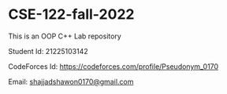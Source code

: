 # CSE-122-fall-2022
This is an OOP C++ Lab repository

Student Id: 21225103142


CodeForces Id: https://codeforces.com/profile/Pseudonym_0170


Email: shajjadshawon0170@gmail.com
